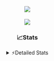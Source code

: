 
<div align="center">

<h1 align="center">
  <a href="https://git.io/typing-svg">
    <img src="https://readme-typing-svg.herokuapp.com/?lines=Hello,+There!+%F0%9F%91%8B;This+is+chicho.;Owner+on+Ocean;&center=true&size=25">
  </a>
</h1>
  
<p align="center">
  <img src="https://lanyard.cnrad.dev/api/852683595378196480" />
</p>

### 📈Stats
<details>
    <summary> ⚡Detailed Stats</summary>
    <br/>

<!--START_SECTION:waka-->
![Profile Views](http://img.shields.io/badge/Profile%20Views-63-blue)

**🐱 My Github Data** 

> 🏆 19 Contributions in the Year 2025
 > 
> 📦 341.3 kB Used in Github's Storage 
 > 
> 🚫 Not Opted to Hire
 > 
> 📜 17 Public Repositories 
 > 
> 🔑 15 Private Repositories  
 > 
**I'm a Night 🦉** 

```text
🌞 Morning    7 commits      ░░░░░░░░░░░░░░░░░░░░░░░░░   2.21% 
🌆 Daytime    48 commits     ███░░░░░░░░░░░░░░░░░░░░░░   15.14% 
🌃 Evening    132 commits    ██████████░░░░░░░░░░░░░░░   41.64% 
🌙 Night      130 commits    ██████████░░░░░░░░░░░░░░░   41.01%

```
📅 **I'm Most Productive on Tuesday** 

```text
Monday       29 commits     ██░░░░░░░░░░░░░░░░░░░░░░░   9.15% 
Tuesday      82 commits     ██████░░░░░░░░░░░░░░░░░░░   25.87% 
Wednesday    48 commits     ███░░░░░░░░░░░░░░░░░░░░░░   15.14% 
Thursday     55 commits     ████░░░░░░░░░░░░░░░░░░░░░   17.35% 
Friday       58 commits     ████░░░░░░░░░░░░░░░░░░░░░   18.3% 
Saturday     31 commits     ██░░░░░░░░░░░░░░░░░░░░░░░   9.78% 
Sunday       14 commits     █░░░░░░░░░░░░░░░░░░░░░░░░   4.42%

```


📊 **This Week I Spent My Time On** 

```text
⌚︎ Time Zone: America/Argentina/Buenos_Aires

💬 Programming Languages: 
TypeScript               22 hrs 38 mins      ████████████████████████░   96.91% 
Bash                     14 mins             ░░░░░░░░░░░░░░░░░░░░░░░░░   1.03% 
JSON                     9 mins              ░░░░░░░░░░░░░░░░░░░░░░░░░   0.65% 
Markdown                 8 mins              ░░░░░░░░░░░░░░░░░░░░░░░░░   0.61% 
Other                    6 mins              ░░░░░░░░░░░░░░░░░░░░░░░░░   0.5%

🔥 Editors: 
Cursor                   23 hrs 21 mins      █████████████████████████   100.0%

🐱‍💻 Projects: 
ocean-backend            22 hrs 48 mins      ████████████████████████░   97.64% 
Unknown Project          33 mins             ░░░░░░░░░░░░░░░░░░░░░░░░░   2.36%

💻 Operating System: 
Windows                  23 hrs 21 mins      █████████████████████████   100.0%

```

**I Mostly Code in JavaScript** 

```text
JavaScript               10 repos            ██████░░░░░░░░░░░░░░░░░░░   25.0% 
TypeScript               7 repos             ████░░░░░░░░░░░░░░░░░░░░░   17.5% 
HTML                     6 repos             ███░░░░░░░░░░░░░░░░░░░░░░   15.0% 
Java                     5 repos             ███░░░░░░░░░░░░░░░░░░░░░░   12.5% 
C#                       3 repos             ██░░░░░░░░░░░░░░░░░░░░░░░   7.5%

```



 Last Updated on 30/10/2025
<!--END_SECTION:waka-->
</details>
